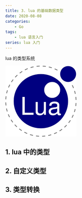 ```yaml
---
title: 3. lua 的基础数据类型
date: 2020-08-08
categories:
    - Go
tags:
	- lua 语言入门
series: lua 入门
---
```


lua 的类型系统

<!-- more -->

![lua](/images/lua/lua.png)


## 1. lua 中的类型

## 2. 自定义类型

## 3. 类型转换
